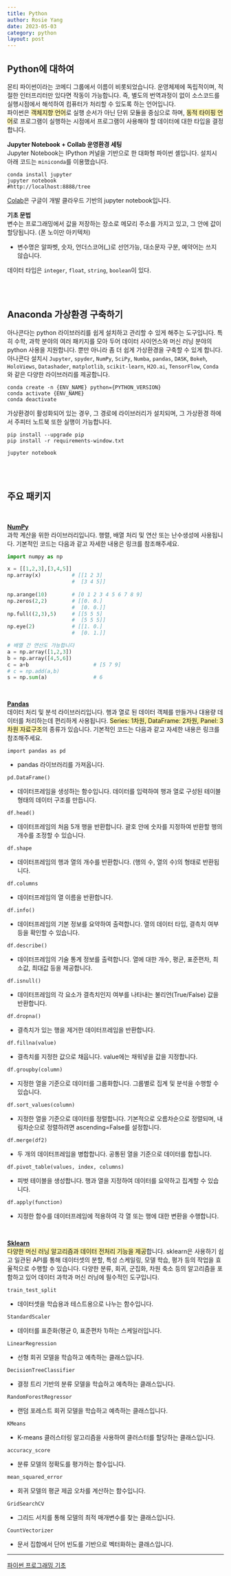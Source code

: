 ```yaml
---
title: Python
author: Rosie Yang
date: 2023-05-03
category: python
layout: post
---
```


## Python에 대하여
몬티 파이썬이라는  코메디 그룹에서 이름이 비롯되었습니다. 운영체제에 독립적이며, 적절한 인터프리터만 있다면 작동이 가능합니다. 즉, 별도의 번역과정이 없이 소스코드를 실행시점에서 해석하여 컴퓨터가 처리할 수 있도록 하는 언어입니다.  
파이썬은 <span style="background-color:#fff5b1">객체지향 언어</span>로 실행 순서가 아닌 단위 모듈을 중심으로 하며, <span style="background-color:#fff5b1">동적 타이핑 언어</span>로 프로그램이 실행하는 시점에서 프로그램이 사용해야 할 데이터에 대한 타입을 결정합니다.  

**Jupyter Notebook + Collab 운영환경 세팅**  
Jupyter Notebook는 IPython 커널을 기반으로 한 대화형 파이썬 셸입니다. 설치시 아래 코드는 ```miniconda```를 이용했습니다.
```shell
conda install jupyter
jupyter notebook
#http://localhost:8888/tree
```
[Colab](https://colab.research.google.com/)은 구글이 개발 클라우드 기반의 jupyter notebook입니다.  

**기초 문법**  
변수는 프로그래밍에서 값을 저장하는 장소로 메모리 주소를 가지고 있고, 그 안에 값이 할당됩니다. (폰 노이만 아키텍처)
+ 변수명은 알파벳, 숫자, 언더스코어(_)로 선언가능, 대소문자 구분, 예약어는 쓰지 않습니다.  

데이터 타입은 ```integer```, ```float```, ```string```, ```boolean```이 있다.  

<br><br>

## Anaconda 가상환경 구축하기
아나콘다는 python 라이브러리를 쉽게 설치하고 관리할 수 있게 해주는 도구입니다. 특히 수학, 과학 분야의 여러 패키지를 모아 두어 데이터 사이언스와 머신 러닝 분야의 python 사용을 지원합니다. 뿐만 아니라 좀 더 쉽게 가상환경을 구축할 수 있게 합니다. 아나콘다 설치시 ```Jupyter```, ```spyder```, ```NumPy```, ```SciPy```, ```Numba```, ```pandas```, ```DASK```, ```Bokeh```, ```HoloViews```, ```Datashader```, ```matplotlib```, ```scikit-learn```, ```H2O.ai```, ```TensorFlow```, ```Conda```와 같은 다양한 라이브러리를 제공합니다.
```shell
conda create -n {ENV_NAME} python={PYTHON_VERSION}
conda activate {ENV_NAME}
conda deactivate
```
가상환경이 활성화되어 있는 경우, 그 경로에 라이브러리가 설치되며, 그 가상환경 하에서 주피터 노트북 또한 실행이 가능합니다.
```shell
pip install --upgrade pip
pip install -r requirements-window.txt

jupyter notebook
```

<br><br>

## 주요 패키지

<br>

**[NumPy](https://numpy.org/doc/stable/user/quickstart.html)**  
과학 계산을 위한 라이브러리입니다. 행렬, 배열 처리 및 연산 또는 난수생성에 사용됩니다. 기본적인 코드는 다음과 같고 자세한 내용은 링크를 참조해주세요.
```python
import numpy as np

x = [[1,2,3],[3,4,5]]
np.array(x)          # [[1 2 3]
                     #  [3 4 5]]
                        
np.arange(10)        # [0 1 2 3 4 5 6 7 8 9]
np.zeros(2,2)        # [[0. 0.]
                     #  [0. 0.]]
np.full((2,3),5)     # [[5 5 5]
                     #  [5 5 5]]                   
np.eye(2)            # [[1. 0.]
                     #  [0. 1.]]

# 배열 간 연산도 가능합니다                        
a = np.array([1,2,3])
b = np.array([4,5,6])
c = a+b                     # [5 7 9]
# c = np.add(a,b)
s = np.sum(a)               # 6
```

<br>

**[Pandas](https://pandas.pydata.org/docs/user_guide/10min.html#min)**  
데이터 처리 및 분석 라이브러리입니다. 행과 열로 된 데이터 객체를 만들거나 대용량 데이터를 처리하는데 편리하게 사용됩니다. <span style="background-color:#fff5b1">Series: 1차원, DataFrame: 2차원, Panel: 3차원 자료구조</span>의 종류가 있습니다. 기본적인 코드는 다음과 같고 자세한 내용은 링크를 참조해주세요.  

```import pandas as pd``` 
+ pandas 라이브러리를 가져옵니다.  

```pd.DataFrame()``` 
+ 데이터프레임을 생성하는 함수입니다. 데이터를 입력하여 행과 열로 구성된 테이블 형태의 데이터 구조를 만듭니다.  

```df.head()``` 
+ 데이터프레임의 처음 5개 행을 반환합니다. 괄호 안에 숫자를 지정하여 반환할 행의 개수를 조정할 수 있습니다.  

```df.shape``` 
+ 데이터프레임의 행과 열의 개수를 반환합니다. (행의 수, 열의 수)의 형태로 반환됩니다.  

```df.columns``` 
+ 데이터프레임의 열 이름을 반환합니다.

```df.info()``` 
+ 데이터프레임의 기본 정보를 요약하여 출력합니다. 열의 데이터 타입, 결측치 여부 등을 확인할 수 있습니다.  

```df.describe()``` 
+ 데이터프레임의 기술 통계 정보를 출력합니다. 열에 대한 개수, 평균, 표준편차, 최소값, 최대값 등을 제공합니다.  

```df.isnull()``` 
+ 데이터프레임의 각 요소가 결측치인지 여부를 나타내는 불리언(True/False) 값을 반환합니다.  

```df.dropna()``` 
+ 결측치가 있는 행을 제거한 데이터프레임을 반환합니다.  

```df.fillna(value)``` 
+ 결측치를 지정한 값으로 채웁니다. value에는 채워넣을 값을 지정합니다.  

```df.groupby(column)``` 
+ 지정한 열을 기준으로 데이터를 그룹화합니다. 그룹별로 집계 및 분석을 수행할 수 있습니다.  

```df.sort_values(column)``` 
+ 지정한 열을 기준으로 데이터를 정렬합니다. 기본적으로 오름차순으로 정렬되며, 내림차순으로 정렬하려면 ascending=False를 설정합니다.  

```df.merge(df2)``` 
+ 두 개의 데이터프레임을 병합합니다. 공통된 열을 기준으로 데이터를 합칩니다.  

```df.pivot_table(values, index, columns)``` 
+ 피벗 테이블을 생성합니다. 행과 열을 지정하여 데이터를 요약하고 집계할 수 있습니다.  

```df.apply(function)``` 
+ 지정한 함수를 데이터프레임에 적용하여 각 열 또는 행에 대한 변환을 수행합니다.  

<br>

**[Sklearn](https://scikit-learn.org/stable/)**  
<span style="background-color:#fff5b1">다양한 머신 러닝 알고리즘과 데이터 전처리 기능을 제공</span>합니다. sklearn은 사용하기 쉽고 일관된 API를 통해 데이터셋의 분할, 특성 스케일링, 모델 학습, 평가 등의 작업을 효율적으로 수행할 수 있습니다. 다양한 분류, 회귀, 군집화, 차원 축소 등의 알고리즘을 포함하고 있어 데이터 과학과 머신 러닝에 필수적인 도구입니다.   

```train_test_split```
+ 데이터셋을 학습용과 테스트용으로 나누는 함수입니다.

```StandardScaler```
+ 데이터를 표준화(평균 0, 표준편차 1)하는 스케일러입니다.

```LinearRegression```
+ 선형 회귀 모델을 학습하고 예측하는 클래스입니다.

```DecisionTreeClassifier```
+ 결정 트리 기반의 분류 모델을 학습하고 예측하는 클래스입니다.

```RandomForestRegressor``` 
+ 랜덤 포레스트 회귀 모델을 학습하고 예측하는 클래스입니다.

```KMeans``` 
+ K-means 클러스터링 알고리즘을 사용하여 클러스터를 할당하는 클래스입니다.

```accuracy_score```
+ 분류 모델의 정확도를 평가하는 함수입니다.

```mean_squared_error```
+ 회귀 모델의 평균 제곱 오차를 계산하는 함수입니다.

```GridSearchCV```
+ 그리드 서치를 통해 모델의 최적 매개변수를 찾는 클래스입니다.

```CountVectorizer```
+ 문서 집합에서 단어 빈도를 기반으로 벡터화하는 클래스입니다.

****

[파이썬 프로그래밍 기초](http://bigdata.dongguk.ac.kr/lectures/Python/_book/)